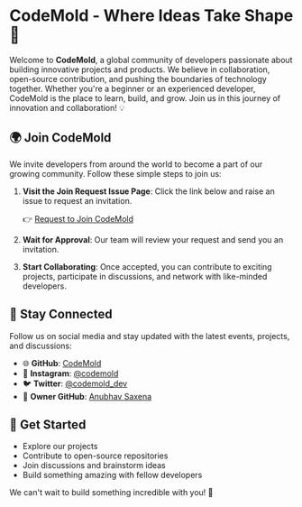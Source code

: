 # CodeMold - Where Ideas Take Shape 🚀

Welcome to **CodeMold**, a global community of developers passionate about building innovative projects and products. We believe in collaboration, open-source contribution, and pushing the boundaries of technology together. Whether you're a beginner or an experienced developer, CodeMold is the place to learn, build, and grow. Join us in this journey of innovation and collaboration! 💡

## 🌍 Join CodeMold
We invite developers from around the world to become a part of our growing community. Follow these simple steps to join us:

1. **Visit the Join Request Issue Page**: Click the link below and raise an issue to request an invitation.
   
   👉 [Request to Join CodeMold](https://github.com/CodeMold/support/issues/new?template=invitation.yml)
   
2. **Wait for Approval**: Our team will review your request and send you an invitation.
3. **Start Collaborating**: Once accepted, you can contribute to exciting projects, participate in discussions, and network with like-minded developers.

## 📢 Stay Connected
Follow us on social media and stay updated with the latest events, projects, and discussions:

- 🌐 **GitHub**: [CodeMold](https://github.com/CodeMold)
- 📸 **Instagram**: [@codemold](https://instagram.com/anubhav_0.7)
- 🐦 **Twitter**: [@codemold_dev](https://twitter.com/inflixop)
- 👤 **Owner GitHub**: [Anubhav Saxena](https://github.com/InflixOP)

## 🚀 Get Started
- Explore our projects
- Contribute to open-source repositories
- Join discussions and brainstorm ideas
- Build something amazing with fellow developers

We can't wait to build something incredible with you! 🌟
